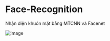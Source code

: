 # Face-Recognition
Nhận diện khuôn mặt bằng MTCNN và Facenet

![image](https://github.com/idiotman-2212/Face-Recognition/assets/82036270/004a53ed-75b1-48e4-90f9-b45c08632d71)

